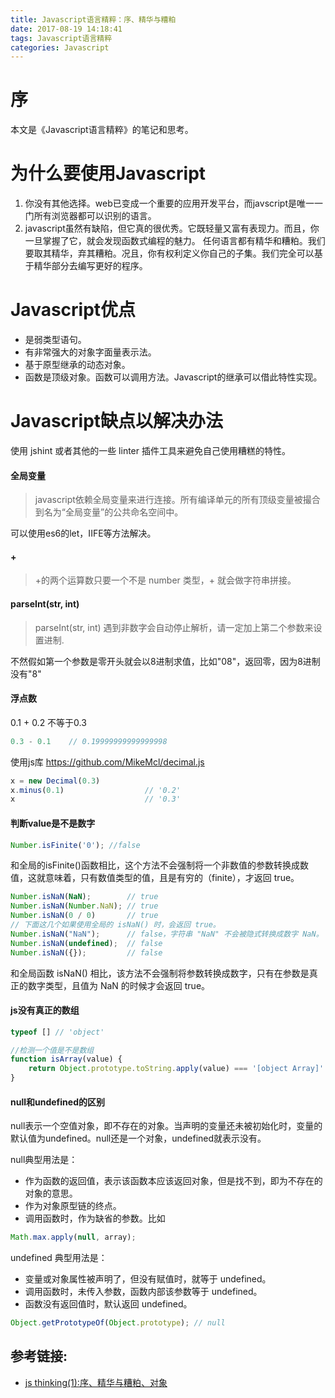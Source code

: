 ```yaml
---
title: Javascript语言精粹：序、精华与糟粕
date: 2017-08-19 14:18:41
tags: Javascript语言精粹
categories: Javascript
---
```

# 序
本文是《Javascript语言精粹》的笔记和思考。

# 为什么要使用Javascript
1. 你没有其他选择。web已变成一个重要的应用开发平台，而javscript是唯一一门所有浏览器都可以识别的语言。
2. javascript虽然有缺陷，但它真的很优秀。它既轻量又富有表现力。而且，你一旦掌握了它，就会发现函数式编程的魅力。
任何语言都有精华和糟粕。我们要取其精华，弃其糟粕。况且，你有权利定义你自己的子集。我们完全可以基于精华部分去编写更好的程序。

<!-- more -->

# Javascript优点
- 是弱类型语句。
- 有非常强大的对象字面量表示法。
- 基于原型继承的动态对象。
- 函数是顶级对象。函数可以调用方法。Javascript的继承可以借此特性实现。

# Javascript缺点以解决办法
使用 jshint 或者其他的一些 linter 插件工具来避免自己使用糟糕的特性。
#### 全局变量
> javascript依赖全局变量来进行连接。所有编译单元的所有顶级变量被撮合到名为“全局变量”的公共命名空间中。

可以使用es6的let，IIFE等方法解决。
#### +
> +的两个运算数只要一个不是 number 类型，+ 就会做字符串拼接。

#### parseInt(str, int)
> parseInt(str, int) 遇到非数字会自动停止解析，请一定加上第二个参数来设置进制.

不然假如第一个参数是零开头就会以8进制求值，比如"08"，返回零，因为8进制没有"8"

#### 浮点数
0.1 + 0.2 不等于0.3
```javascript
0.3 - 0.1    // 0.19999999999999998
```

使用js库 https://github.com/MikeMcl/decimal.js
```javascript
x = new Decimal(0.3)
x.minus(0.1)                  // '0.2'
x                             // '0.3'
```
#### 判断value是不是数字
```javascript
Number.isFinite('0'); //false
```
和全局的isFinite()函数相比，这个方法不会强制将一个非数值的参数转换成数值，这就意味着，只有数值类型的值，且是有穷的（finite），才返回 true。

```javascript
Number.isNaN(NaN);        // true
Number.isNaN(Number.NaN); // true
Number.isNaN(0 / 0)       // true
// 下面这几个如果使用全局的 isNaN() 时，会返回 true。
Number.isNaN("NaN");      // false，字符串 "NaN" 不会被隐式转换成数字 NaN。
Number.isNaN(undefined);  // false
Number.isNaN({});         // false
```
和全局函数 isNaN() 相比，该方法不会强制将参数转换成数字，只有在参数是真正的数字类型，且值为 NaN 的时候才会返回 true。

#### js没有真正的数组
```javascript
typeof [] // 'object'

//检测一个值是不是数组
function isArray(value) {
    return Object.prototype.toString.apply(value) === '[object Array]'
}
```
#### null和undefined的区别
null表示一个空值对象，即不存在的对象。当声明的变量还未被初始化时，变量的默认值为undefined。null还是一个对象，undefined就表示没有。


null典型用法是：
- 作为函数的返回值，表示该函数本应该返回对象，但是找不到，即为不存在的对象的意思。
- 作为对象原型链的终点。
- 调用函数时，作为缺省的参数。比如
```javascript
Math.max.apply(null, array);
```
undefined 典型用法是：

- 变量或对象属性被声明了，但没有赋值时，就等于 undefined。
- 调用函数时，未传入参数，函数内部该参数等于 undefined。
- 函数没有返回值时，默认返回 undefined。
```javascript
Object.getPrototypeOf(Object.prototype); // null
```
## 参考链接:
- [js thinking(1):序、精华与糟粕、对象](https://github.com/SimplyY/blog/blob/master/Article/%E7%BC%96%E7%A8%8B/web%20%E5%89%8D%E7%AB%AF/js%20thinking/js%20thinking(1)%3A%E5%BA%8F%E3%80%81%E7%B2%BE%E5%8D%8E%E4%B8%8E%E7%B3%9F%E7%B2%95%E3%80%81%E5%AF%B9%E8%B1%A1.md)
